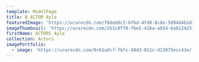 ```yaml
---
template: ModelPage
title: B ACTOR Ayla
featuredImage: 'https://ucarecdn.com/f8deb0c2-bf6d-4fd0-8c8e-5894d4b1d73f/'
imageThumbnail: 'https://ucarecdn.com/2b1c8ff8-fbe5-416a-a014-6a612425f3e7/'
firstName: ACTORS Ayla
collection: Actors
imagePortfolio:
  - image: 'https://ucarecdn.com/0c61adc7-fbfc-48d3-811c-d23075ecc43e/'
---
```


